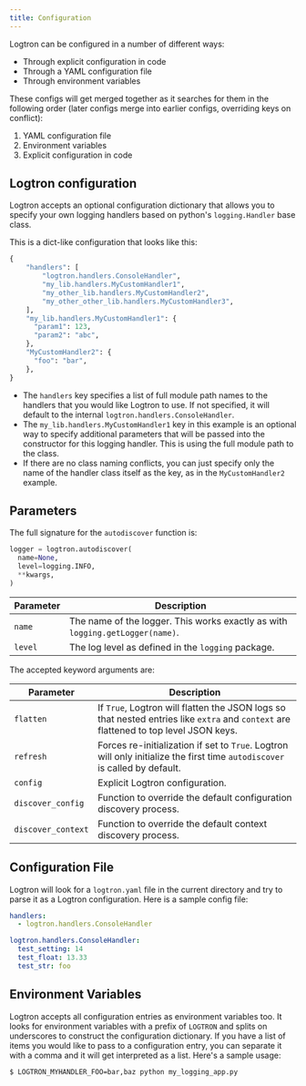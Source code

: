 ```yaml
---
title: Configuration
---
```


Logtron can be configured in a number of different ways:

- Through explicit configuration in code
- Through a YAML configuration file
- Through environment variables

These configs will get merged together as it searches for them in the following order (later configs merge into earlier configs, overriding keys on conflict):

1. YAML configuration file
2. Environment variables
3. Explicit configuration in code

## Logtron configuration

Logtron accepts an optional configuration dictionary that allows you to specify your own logging handlers based on python's `logging.Handler` base class.

This is a dict-like configuration that looks like this:

```python
{
    "handlers": [
        "logtron.handlers.ConsoleHandler",
        "my_lib.handlers.MyCustomHandler1",
        "my_other_lib.handlers.MyCustomHandler2",
        "my_other_other_lib.handlers.MyCustomHandler3",
    ],
    "my_lib.handlers.MyCustomHandler1": {
      "param1": 123,
      "param2": "abc",
    },
    "MyCustomHandler2": {
      "foo": "bar",
    },
}

```

- The `handlers` key specifies a list of full module path names to the handlers that you would like Logtron to use. If not specified, it will default to the internal `logtron.handlers.ConsoleHandler`.
- The `my_lib.handlers.MyCustomHandler1` key in this example is an optional way to specify additional parameters that will be passed into the constructor for this logging handler. This is using the full module path to the class.
- If there are no class naming conflicts, you can just specify only the name of the handler class itself as the key, as in the `MyCustomHandler2` example.

## Parameters

The full signature for the `autodiscover` function is:

```python
logger = logtron.autodiscover(
  name=None,
  level=logging.INFO,
  **kwargs,
)
```

| Parameter | Description                                                                   |
| --------- | ----------------------------------------------------------------------------- |
| `name`    | The name of the logger. This works exactly as with `logging.getLogger(name)`. |
| `level`   | The log level as defined in the `logging` package.                            |

The accepted keyword arguments are:

| Parameter          | Description                                                                                                                           |
| ------------------ | ------------------------------------------------------------------------------------------------------------------------------------- |
| `flatten`          | If `True`, Logtron will flatten the JSON logs so that nested entries like `extra` and `context` are flattened to top level JSON keys. |
| `refresh`          | Forces re-initialization if set to `True`. Logtron will only initialize the first time `autodiscover` is called by default.           |
| `config`           | Explicit Logtron configuration.                                                                                                       |
| `discover_config`  | Function to override the default configuration discovery process.                                                                     |
| `discover_context` | Function to override the default context discovery process.                                                                           |

## Configuration File

Logtron will look for a `logtron.yaml` file in the current directory and try to parse it as a Logtron configuration. Here is a sample config file:

```yaml
handlers:
  - logtron.handlers.ConsoleHandler

logtron.handlers.ConsoleHandler:
  test_setting: 14
  test_float: 13.33
  test_str: foo
```

## Environment Variables

Logtron accepts all configuration entries as environment variables too. It looks for environment variables with a prefix of `LOGTRON` and splits on underscores to construct the configuration dictionary. If you have a list of items you would like to pass to a configuration entry, you can separate it with a comma and it will get interpreted as a list. Here's a sample usage:

```shell
$ LOGTRON_MYHANDLER_FOO=bar,baz python my_logging_app.py
```
